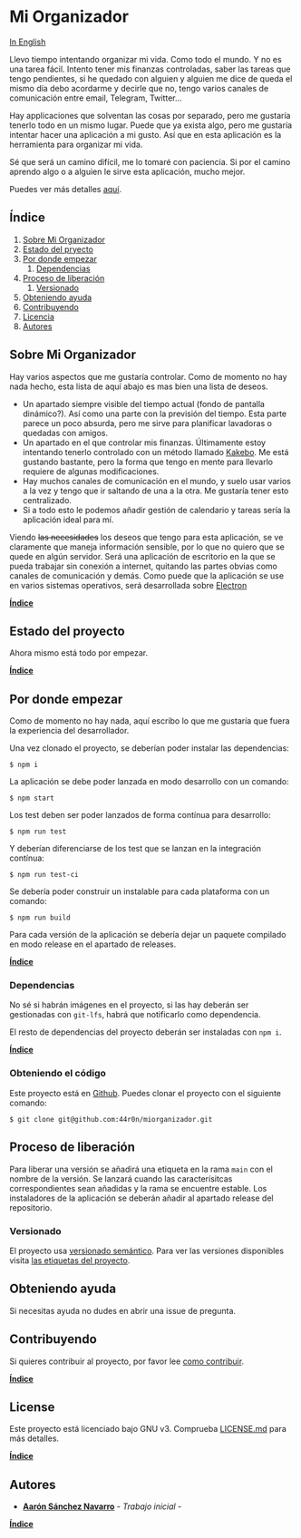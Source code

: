# Mi Organizador

[In English](README-en.md)

Llevo tiempo intentando organizar mi vida. Como todo el mundo. Y no es una tarea fácil. Intento tener mis finanzas controladas, saber las tareas que tengo pendientes, si he quedado con alguien y alguien me dice de queda el mismo día debo acordarme y decirle que no, tengo varios canales de comunicación entre email, Telegram, Twitter...

Hay applicaciones que solventan las cosas por separado, pero me gustaría tenerlo todo en un mismo lugar. Puede que ya exista algo, pero me gustaría intentar hacer una aplicación a mi gusto. Así que en esta aplicación es la herramienta para organizar mi vida.

Sé que será un camino difícil, me lo tomaré con paciencia. Si por el camino aprendo algo o a alguien le sirve esta aplicación, mucho mejor.

Puedes ver más detalles [aquí]().

## Índice

1. [Sobre Mi Organizador](#sobre-mi-organizador)
1. [Estado del pryecto](#estado-del-proyecto)
1. [Por donde empezar](#por-donde-empezar)
	1. [Dependencias](#dependencias)
1. [Proceso de liberación](#proceso-de-liberación)
	1. [Versionado](#versionado)
1. [Obteniendo ayuda](#obteniendo-ayuda)
1. [Contribuyendo](#contribuyendo)
1. [Licencia](#licencia)
1. [Autores](#autores)

## Sobre Mi Organizador

Hay varios aspectos que me gustaría controlar. Como de momento no hay nada hecho, esta lista de aquí abajo es mas bien una lista de deseos.

- Un apartado siempre visible del tiempo actual (fondo de pantalla dinámico?). Así como una parte con la previsión del tiempo. Esta parte parece un poco absurda, pero me sirve para planificar lavadoras o quedadas con amigos.
- Un apartado en el que controlar mis finanzas. Últimamente estoy intentando tenerlo controlado con un método llamado [Kakebo](https://www.google.com/search?hl=es&q=kakebo). Me está gustando bastante, pero la forma que tengo en mente para llevarlo requiere de algunas modificaciones.
- Hay muchos canales de comunicación en el mundo, y suelo usar varios a la vez y tengo que ir saltando de una a la otra. Me gustaría tener esto centralizado.
- Si a todo esto le podemos añadir gestión de calendario y tareas sería la aplicación ideal para mí.

Viendo ~~las necesidades~~ los deseos que tengo para esta aplicación, se ve claramente que maneja información sensible, por lo que no quiero que se quede en algún servidor. Será una aplicación de escritorio en la que se pueda trabajar sin conexión a internet, quitando las partes obvias como canales de comunicación y demás. Como puede que la aplicación se use en varios sistemas operativos, será desarrollada sobre [Electron](https://www.electronjs.org/)

**[Índice](#índice)**

## Estado del proyecto

Ahora mismo está todo por empezar.

**[Índice](#índice)**

## Por donde empezar

Como de momento no hay nada, aquí escribo lo que me gustaría que fuera la experiencia del desarrollador.

Una vez clonado el proyecto, se deberían poder instalar las dependencias:
```
$ npm i
```

La aplicación se debe poder lanzada en modo desarrollo con un comando:
```
$ npm start
```

Los test deben ser poder lanzados de forma contínua para desarrollo:
```
$ npm run test
```

Y deberían diferenciarse de los test que se lanzan en la integración contínua:
```
$ npm run test-ci
```

Se debería poder construir un instalable para cada plataforma con un comando:
```
$ npm run build
```

Para cada versión de la aplicación se debería dejar un paquete compilado en modo release en el apartado de releases.

**[Índice](#índice)**

### Dependencias

No sé si habrán imágenes en el proyecto, si las hay deberán ser gestionadas con `git-lfs`, habrá que notificarlo como dependencia.

El resto de dependencias del proyecto deberán ser instaladas con `npm i`.

**[Índice](#índice)**

### Obteniendo el código

Este proyecto está en [Github](https://github.com/44r0n/miorganizador). Puedes clonar el proyecto con el siguiente comando:
```
$ git clone git@github.com:44r0n/miorganizador.git
```

## Proceso de liberación

Para liberar una versión se añadirá una etiqueta en la rama `main` con el nombre de la versión. Se lanzará cuando las caracterísitcas correspondientes sean añadidas y la rama se encuentre estable. Los instaladores de la aplicación se deberán añadir al apartado release del repositorio.

### Versionado

El proyecto usa [versionado semántico](http://semver.org/). Para ver las versiones disponibles visita [las etiquetas del proyecto](https://github.com/44r0n/miorganizador/tags).

## Obteniendo ayuda

Si necesitas ayuda no dudes en abrir una issue de pregunta.

## Contribuyendo

Si quieres contribuir al proyecto, por favor lee [como contribuir](CONTRIBUTING.md).

**[Índice](#índice)**

## License

Este proyecto está licenciado bajo GNU v3. Comprueba [LICENSE.md](LICENSE.md) para más detalles.

**[Índice](#índice)**

## Autores

* **[Aarón Sánchez Navarro](https://github.com/44r0n)** - *Trabajo inicial* - 

**[Índice](#índice)**

